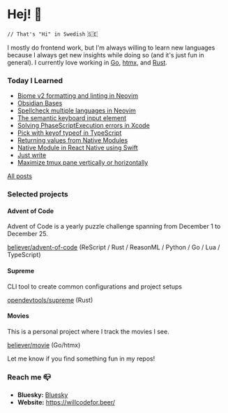 # Hej! :wave:

`// That's "Hi" in Swedish` 🇸🇪

I mostly do frontend work, but I'm always willing to learn new languages because I always get new insights while doing so (and it's just fun in general). I currently love working in [Go](https://go.dev/), [htmx](https://htmx.org/), and [Rust](https://www.rust-lang.org/).

### Today I Learned

<!--START_SECTION:feed-->
* [Biome v2 formatting and linting in Neovim](https:&#x2F;&#x2F;willcodefor.beer&#x2F;posts&#x2F;biome)
* [Obsidian Bases](https:&#x2F;&#x2F;willcodefor.beer&#x2F;posts&#x2F;bases)
* [Spellcheck multiple languages in Neovim](https:&#x2F;&#x2F;willcodefor.beer&#x2F;posts&#x2F;spellnvim)
* [The semantic keyboard input element](https:&#x2F;&#x2F;willcodefor.beer&#x2F;posts&#x2F;kbd)
* [Solving PhaseScriptExecution errors in Xcode](https:&#x2F;&#x2F;willcodefor.beer&#x2F;posts&#x2F;xcodepse)
* [Pick with keyof typeof in TypeScript](https:&#x2F;&#x2F;willcodefor.beer&#x2F;posts&#x2F;tspickkey)
* [Returning values from Native Modules](https:&#x2F;&#x2F;willcodefor.beer&#x2F;posts&#x2F;nativeret)
* [Native Module in React Native using Swift](https:&#x2F;&#x2F;willcodefor.beer&#x2F;posts&#x2F;nativeios)
* [Just write](https:&#x2F;&#x2F;willcodefor.beer&#x2F;posts&#x2F;write)
* [Maximize tmux pane vertically or horizontally](https:&#x2F;&#x2F;willcodefor.beer&#x2F;posts&#x2F;tmuxmax)
<!--END_SECTION:feed-->

[All posts](https://willcodefor.beer/posts)

### Selected projects

#### Advent of Code

Advent of Code is a yearly puzzle challenge spanning from December 1 to December 25.

[believer/advent-of-code](https://github.com/believer/advent-of-code) (ReScript / Rust / ReasonML / Python / Go / Lua / TypeScript)

#### Supreme

CLI tool to create common configurations and project setups

[opendevtools/supreme](https://github.com/opendevtools/supreme) (Rust)

#### Movies

This is a personal project where I track the movies I see.

[believer/movie](https://github.com/believer/movies-go) (Go/htmx)

Let me know if you find something fun in my repos!

### Reach me 📪 

- **Bluesky:** [Bluesky](https://bsky.app/profile/did:plc:nr7wbq7tfznyciulquwx3suw)
- **Website:** https://willcodefor.beer/
